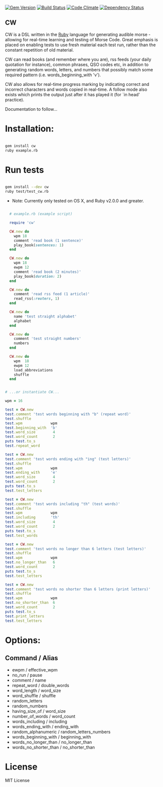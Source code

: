 [![Gem Version](https://badge.fury.io/rb/cw.svg)](https://badge.fury.io/rb/cw)
[![Build Status](https://travis-ci.org/mjago/CW.svg?branch=master)](https://travis-ci.org/mjago/CW)
[![Code Climate](https://codeclimate.com/github/mjago/CW/badges/gpa.svg)](https://codeclimate.com/github/mjago/CW)
[![Dependency Status](https://gemnasium.com/badges/github.com/mjago/CW.svg)](https://gemnasium.com/github.com/mjago/CW)

## CW

CW is a DSL written in the [Ruby](https://www.ruby-lang.org/en/downloads/) language for generating audible morse - allowing for
real-time learning and testing of Morse Code. Great emphasis is placed on enabling tests to use fresh material each test run, rather than the constant repetition of old material.

CW can read books (and remember where you are), rss feeds (your daily quotation for instance), common phrases, QSO codes etc, in
addition to generating random words, letters, and numbers that possibly match some required pattern
(i.e. words_beginning_with 'v').

CW also allows for real-time progress marking by indicating correct and incorrect characters and words copied in real-time. A follow mode also exists which prints the output just after it has played it (for `in head' practice).

Documentation to follow...

# Installation:

```sh

gem install cw
ruby example.rb

```
# Run tests

```sh

gem install --dev cw
ruby test/test_cw.rb

```

 * Note: Currently only tested on OS X, and Ruby v2.0.0 and greater.

```ruby

  # example.rb (example script)

  require 'cw'

  CW.new do
    wpm 18
    comment 'read book (1 sentence)'
    play_book(sentences: 1)
  end

  CW.new do
    wpm 18
    ewpm 12
    comment 'read book (2 minutes)'
    play_book(duration: 2)
  end

  CW.new do
    comment 'read rss feed (1 article)'
    read_rss(:reuters, 1)
  end

  CW.new do
    name 'test straight alphabet'
    alphabet
  end

  CW.new do
    comment 'test straight numbers'
    numbers
  end

  CW.new do
    wpm  18
    ewpm 12
    load_abbreviations
    shuffle
  end


# ...or instantiate CW...

wpm = 16

test = CW.new
test.comment 'test words beginning with "b" (repeat word)'
test.shuffle
test.wpm             wpm
test.beginning_with  'b'
test.word_size        4
test.word_count       2
puts test.to_s
test.repeat_word

test = CW.new
test.comment 'test words ending with "ing" (test letters)'
test.shuffle
test.wpm             wpm
test.ending_with     'e'
test.word_size        4
test.word_count       2
puts test.to_s
test.test_letters

test = CW.new
test.comment 'test words including "th" (test words)'
test.shuffle
test.wpm             wpm
test.including       'th'
test.word_size        4
test.word_count       2
puts test.to_s
test.test_words

test = CW.new
test.comment 'test words no longer than 6 letters (test letters)'
test.shuffle
test.wpm             wpm
test.no_longer_than   6
test.word_count       2
puts test.to_s
test.test_letters

test = CW.new
test.comment 'test words no shorter than 6 letters (print letters)'
test.shuffle
test.wpm             wpm
test.no_shorter_than  6
test.word_count       2
puts test.to_s
test.print_letters
test.test_letters

```

# Options:

  Command / Alias
  ---------------
 -  ewpm                  / effective_wpm
 -  no_run                / pause
 -  comment               / name
 -  repeat_word           / double_words
 -  word_length           / word_size
 -  word_shuffle          / shuffle
 -  random_letters
 -  random_numbers
 -  having_size_of        / word_size
 -  number_of_words       / word_count
 -  words_including       / including
 -  words_ending_with     / ending_with
 -  random_alphanumeric   / random_letters_numbers
 -  words_beginning_with  / beginning_with
 -  words_no_longer_than  / no_longer_than
 -  words_no_shorter_than / no_shorter_than

# License

MIT License
